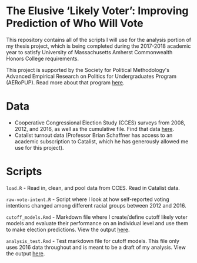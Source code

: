 # The Elusive ‘Likely Voter’: Improving Prediction of Who Will Vote

This repository contains all of the scripts I will use for the analysis portion of my thesis project, which is being completed during the 2017-2018 academic year to satisfy University of Massachusetts Amherst Commonwealth Honors College requirements. 

This project is supported by the Society for Political Methodology's Advanced Empirical Research on Politics for Undergraduates Program (AERoPUP). Read more about that program [here](https://www.cambridge.org/core/membership/spm/about-us/awards/advanced-empirical-research-on-politics-for-undergraduates-program-aeropup).

# Data

* Cooperative Congressional Election Study (CCES) surveys from 2008, 2012, and 2016, as well as the cumulative file. Find that data [here](https://cces.gov.harvard.edu/).
* Catalist turnout data (Professor Brian Schaffner has access to an academic subscription to Catalist, which he has generously allowed me use for this project).

# Scripts

`load.R` - Read in, clean, and pool data from CCES. Read in Catalist data.

`raw-vote-intent.R` - Script where I look at how self-reported voting intentions changed among different racial groups between 2012 and 2016.

`cutoff_models.Rmd` - Markdown file where I create/define cutoff likely voter models and evaluate their performance on an individual level and use them to make election predictions. View the output [here](https://github.com/AnthonyRentsch/thesis_LikelyVoters/blob/master/cutoff_models.md).

`analysis_test.Rmd` - Test markdown file for cutoff models. This file only uses 2016 data throughout and is meant to be a draft of my analysis. View the output [here](https://github.com/AnthonyRentsch/thesis_LikelyVoters/blob/master/analysis_test.md).